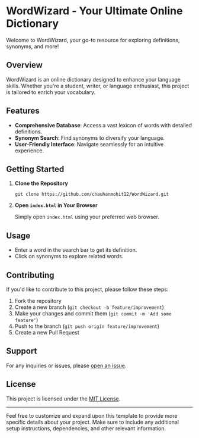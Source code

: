 # WordWizard - Your Ultimate Online Dictionary

Welcome to WordWizard, your go-to resource for exploring definitions, synonyms, and more!

## Overview

WordWizard is an online dictionary designed to enhance your language skills. Whether you're a student, writer, or language enthusiast, this project is tailored to enrich your vocabulary.

## Features

- **Comprehensive Database**: Access a vast lexicon of words with detailed definitions.
- **Synonym Search**: Find synonyms to diversify your language.
- **User-Friendly Interface**: Navigate seamlessly for an intuitive experience.

## Getting Started

1. **Clone the Repository**

   ```
   git clone https://github.com/chauhanmohit12/WordWizard.git
   ```

2. **Open `index.html` in Your Browser**

   Simply open `index.html` using your preferred web browser.

## Usage

- Enter a word in the search bar to get its definition.
- Click on synonyms to explore related words.

## Contributing

If you'd like to contribute to this project, please follow these steps:

1. Fork the repository
2. Create a new branch (`git checkout -b feature/improvement`)
3. Make your changes and commit them (`git commit -m 'Add some feature'`)
4. Push to the branch (`git push origin feature/improvement`)
5. Create a new Pull Request

## Support

For any inquiries or issues, please [open an issue](https://github.com/chauhanmohit12/WordWizard/issues).

## License

This project is licensed under the [MIT License](LICENSE).

---

Feel free to customize and expand upon this template to provide more specific details about your project. Make sure to include any additional setup instructions, dependencies, and other relevant information.

